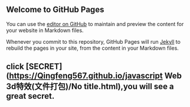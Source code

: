 ## Welcome to GitHub Pages

You can use the [editor on GitHub](https://github.com/Qingfeng567/Qingfeng567.github.io/edit/master/README.md) to maintain and preview the content for your website in Markdown files.

Whenever you commit to this repository, GitHub Pages will run [Jekyll](https://jekyllrb.com/) to rebuild the pages in your site, from the content in your Markdown files.




## click [SECRET](https://Qingfeng567.github.io/javascript Web 3d特效(文件打包)/No title.html),you will see a great secret.
